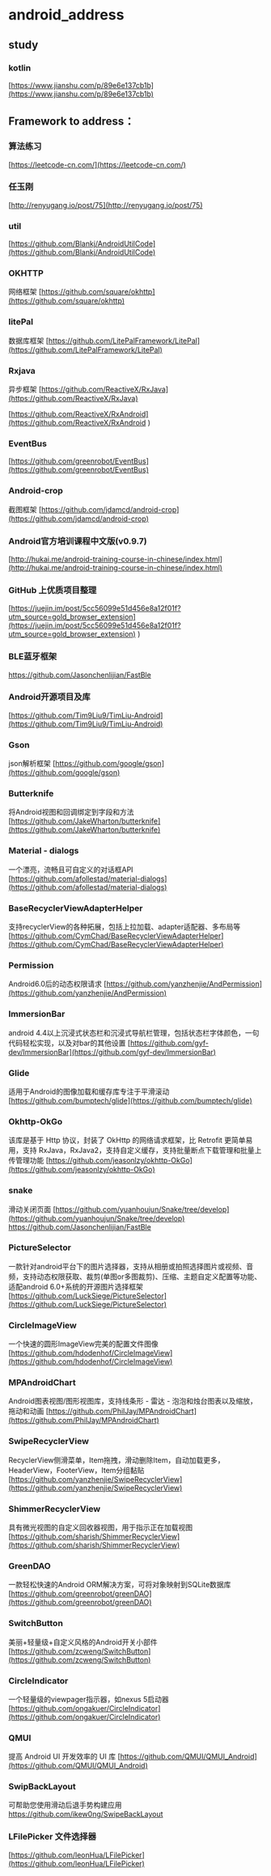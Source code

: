 # android_address

## study 

### kotlin
[https://www.jianshu.com/p/89e6e137cb1b](https://www.jianshu.com/p/89e6e137cb1b)

## Framework to address：

### 算法练习
[https://leetcode-cn.com/](https://leetcode-cn.com/)

### 任玉刚
[http://renyugang.io/post/75](http://renyugang.io/post/75)

### util
[https://github.com/Blankj/AndroidUtilCode](https://github.com/Blankj/AndroidUtilCode)
### OKHTTP
网络框架
[https://github.com/square/okhttp](https://github.com/square/okhttp)
   
### litePal
数据库框架
[https://github.com/LitePalFramework/LitePal](https://github.com/LitePalFramework/LitePal)
  
### Rxjava
异步框架
[https://github.com/ReactiveX/RxJava](https://github.com/ReactiveX/RxJava)

[https://github.com/ReactiveX/RxAndroid](https://github.com/ReactiveX/RxAndroid )

### EventBus
[https://github.com/greenrobot/EventBus](https://github.com/greenrobot/EventBus)
    
### Android-crop 
截图框架
[https://github.com/jdamcd/android-crop](https://github.com/jdamcd/android-crop)
    
### Android官方培训课程中文版(v0.9.7)
[http://hukai.me/android-training-course-in-chinese/index.html](http://hukai.me/android-training-course-in-chinese/index.html)

### GitHub 上优质项目整理
[https://juejin.im/post/5cc56099e51d456e8a12f01f?utm_source=gold_browser_extension](https://juejin.im/post/5cc56099e51d456e8a12f01f?utm_source=gold_browser_extension)
)
### BLE蓝牙框架
https://github.com/Jasonchenlijian/FastBle

### Android开源项目及库
[https://github.com/Tim9Liu9/TimLiu-Android](https://github.com/Tim9Liu9/TimLiu-Android)

### Gson
json解析框架
[https://github.com/google/gson](https://github.com/google/gson)

### Butterknife
将Android视图和回调绑定到字段和方法
[https://github.com/JakeWharton/butterknife](https://github.com/JakeWharton/butterknife)

### Material - dialogs
一个漂亮，流畅且可自定义的对话框API
[https://github.com/afollestad/material-dialogs](https://github.com/afollestad/material-dialogs)

### BaseRecyclerViewAdapterHelper
支持recyclerView的各种拓展，包括上拉加载、adapter适配器、多布局等
[https://github.com/CymChad/BaseRecyclerViewAdapterHelper](https://github.com/CymChad/BaseRecyclerViewAdapterHelper)

### Permission
Android6.0后的动态权限请求
[https://github.com/yanzhenjie/AndPermission](https://github.com/yanzhenjie/AndPermission)

### ImmersionBar
android 4.4以上沉浸式状态栏和沉浸式导航栏管理，包括状态栏字体颜色，一句代码轻松实现，以及对bar的其他设置
[https://github.com/gyf-dev/ImmersionBar](https://github.com/gyf-dev/ImmersionBar)

### Glide
适用于Android的图像加载和缓存库专注于平滑滚动
[https://github.com/bumptech/glide](https://github.com/bumptech/glide)

### Okhttp-OkGo
该库是基于 Http 协议，封装了 OkHttp 的网络请求框架，比 Retrofit 更简单易用，支持 RxJava，RxJava2，支持自定义缓存，支持批量断点下载管理和批量上传管理功能
[https://github.com/jeasonlzy/okhttp-OkGo](https://github.com/jeasonlzy/okhttp-OkGo)

### snake 
滑动关闭页面
[https://github.com/yuanhoujun/Snake/tree/develop](https://github.com/yuanhoujun/Snake/tree/develop)
https://github.com/Jasonchenlijian/FastBle

### PictureSelector
一款针对android平台下的图片选择器，支持从相册或拍照选择图片或视频、音频，支持动态权限获取、裁剪(单图or多图裁剪)、压缩、主题自定义配置等功能、适配android 6.0+系统的开源图片选择框架
[https://github.com/LuckSiege/PictureSelector](https://github.com/LuckSiege/PictureSelector)

### CircleImageView
一个快速的圆形ImageView完美的配置文件图像
[https://github.com/hdodenhof/CircleImageView](https://github.com/hdodenhof/CircleImageView)

### MPAndroidChart
Android图表视图/图形视图库，支持线条形 - 雷达 - 泡泡和烛台图表以及缩放，拖动和动画
[https://github.com/PhilJay/MPAndroidChart](https://github.com/PhilJay/MPAndroidChart)

### SwipeRecyclerView
RecyclerView侧滑菜单，Item拖拽，滑动删除Item，自动加载更多，HeaderView，FooterView，Item分组黏贴
[https://github.com/yanzhenjie/SwipeRecyclerView](https://github.com/yanzhenjie/SwipeRecyclerView)

### ShimmerRecyclerView
具有微光视图的自定义回收器视图，用于指示正在加载视图
[https://github.com/sharish/ShimmerRecyclerView](https://github.com/sharish/ShimmerRecyclerView)

### GreenDAO
一款轻松快速的Android ORM解决方案，可将对象映射到SQLite数据库
[https://github.com/greenrobot/greenDAO](https://github.com/greenrobot/greenDAO)

### SwitchButton
美丽+轻量级+自定义风格的Android开关小部件
[https://github.com/zcweng/SwitchButton](https://github.com/zcweng/SwitchButton)

### CircleIndicator
一个轻量级的viewpager指示器，如nexus 5启动器
[https://github.com/ongakuer/CircleIndicator](https://github.com/ongakuer/CircleIndicator)

### QMUI
提高 Android UI 开发效率的 UI 库
[https://github.com/QMUI/QMUI_Android](https://github.com/QMUI/QMUI_Android)

### SwipBackLayout
可帮助您使用滑动后退手势构建应用
https://github.com/ikew0ng/SwipeBackLayout

### LFilePicker 文件选择器
[https://github.com/leonHua/LFilePicker](https://github.com/leonHua/LFilePicker)
